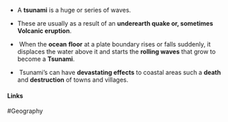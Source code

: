 

- A **tsunami** is a huge or series of waves.

- These are usually as a result of an **underearth quake or, sometimes Volcanic eruption**.

-  When the **ocean** **floor** at a plate boundary rises or falls suddenly, it displaces the water above it and starts the **rolling waves** that grow to become a **Tsunami**.

-  Tsunami’s can have **devastating effects** to coastal areas such a **death** and **destruction** of towns and villages.

#### Links
#Geography
